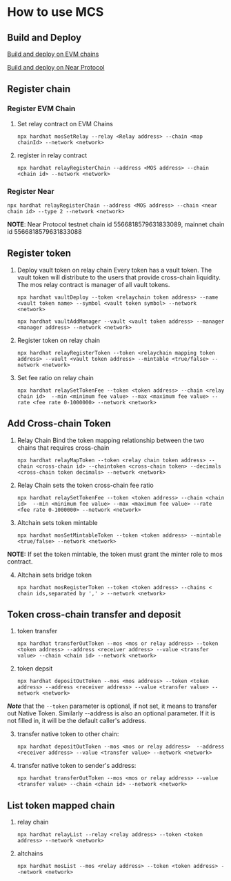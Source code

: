# How to use MCS

## Build and Deploy

[Build and deploy on EVM chains](/develop/mos/mcs/how-to-evm.md)

[Build and deploy on Near Protocol](/develop/mos/mcs/how-to-evm.md)


## Register chain

### Register EVM Chain
1. Set relay contract on EVM Chains

   ```shell
   npx hardhat mosSetRelay --relay <Relay address> --chain <map chainId> --network <network>
   ```

2. register in relay contract

   ```shell
   npx hardhat relayRegisterChain --address <MOS address> --chain <chain id> --network <network>
   ```
   
### Register Near

   ```shell
   npx hardhat relayRegisterChain --address <MOS address> --chain <near chain id> --type 2 --network <network>
   ```
**NOTE**: Near Protocol testnet chain id 5566818579631833089, mainnet chain id 5566818579631833088


## Register token

1. Deploy vault token on relay chain
   Every token has a vault token. The vault token will distribute to the users that provide cross-chain liquidity.
   The mos relay contract is manager of all vault tokens.

   ```
   npx hardhat vaultDeploy --token <relaychain token address> --name <vault token name> --symbol <vault token symbol> --network <network>

   npx hardhat vaultAddManager --vault <vault token address> --manager <manager address> --network <network>
   ```

2. Register token on relay chain

   ````
   npx hardhat relayRegisterToken --token <relaychain mapping token address> --vault <vault token address> --mintable <true/false> --network <network>
   ````

3. Set fee ratio on relay chain

   ```
   npx hardhat relaySetTokenFee --token <token address> --chain <relay chain id>  --min <minimum fee value> --max <maximum fee value> --rate <fee rate 0-1000000> --network <network>
   ```

## Add Cross-chain Token

1. Relay Chain Bind the token mapping relationship between the two chains that requires cross-chain

   ````
   npx hardhat relayMapToken --token <relay chain token address> --chain <cross-chain id> --chaintoken <cross-chain token> --decimals <cross-chain token decimals> --network <network>
   ````

2. Relay Chain sets the token cross-chain fee ratio

   ````
   npx hardhat relaySetTokenFee --token <token address> --chain <chain id>  --min <minimum fee value> --max <maximum fee value> --rate <fee rate 0-1000000> --network <network>
   ````

3. Altchain sets token mintable

   ````
   npx hardhat mosSetMintableToken --token <token address> --mintable <true/false> --network <network>
   ````

**NOTE:** If set the token mintable, the token must grant the minter role to mos contract.

4. Altchain sets bridge token

   ````
   npx hardhat mosRegisterToken --token <token address> --chains < chain ids,separated by ',' > --network <network>
   ````



## Token cross-chain transfer and deposit

1. token transfer

   ```shell
   npx hardhat transferOutToken --mos <mos or relay address> --token <token address> --address <receiver address> --value <transfer value> --chain <chain id> --network <network>
   ```

2. token depsit

   ```
   npx hardhat depositOutToken --mos <mos address> --token <token address> --address <receiver address> --value <transfer value> --network <network>
   ```

***Note*** that the `--token` parameter is optional, if not set, it means to transfer out Native Token.
Similarly --address is also an optional parameter. If it is not filled in, it will be the default caller's address.

3. transfer native token to other chain:

   ```
   npx hardhat depositOutToken --mos <mos or relay address>  --address <receiver address> --value <transfer value> --network <network>
   ```

4. transfer native token to sender's address:

   ```
   npx hardhat transferOutToken --mos <mos or relay address> --value <transfer value> --chain <chain id> --network <network>
   ```


## List token mapped chain

1. relay chain

   ```
   npx hardhat relayList --relay <relay address> --token <token address> --network <network>
   ```

2. altchains

   ```
   npx hardhat mosList --mos <relay address> --token <token address> --network <network>
   ```